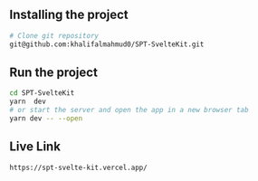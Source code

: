 ## Installing the project

```bash
# Clone git repository
git@github.com:khalifalmahmud0/SPT-SvelteKit.git
```

## Run the project

```bash
cd SPT-SvelteKit
yarn  dev
# or start the server and open the app in a new browser tab
yarn dev -- --open
```

## Live Link

```bash
https://spt-svelte-kit.vercel.app/
```
